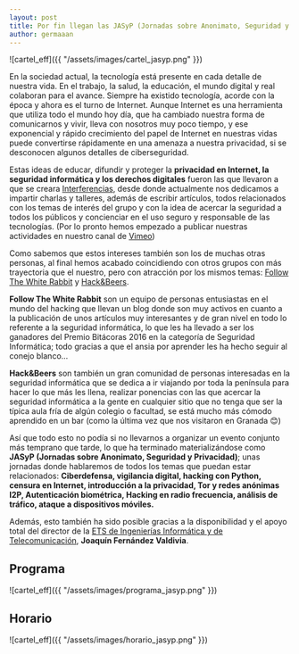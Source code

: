```yaml
---
layout: post
title: Por fin llegan las JASyP (Jornadas sobre Anonimato, Seguridad y Privacidad)
author: germaaan
---
```


![cartel_eff]({{ "/assets/images/cartel_jasyp.png" }})

En la sociedad actual, la tecnología está presente en cada detalle de nuestra vida. En el trabajo, la salud, la educación, el mundo digital y real colaboran para el avance. Siempre ha existido tecnología, acorde con la época y ahora es el turno de Internet. Aunque Internet es una herramienta que utiliza todo el mundo hoy día, que ha cambiado nuestra forma de comunicarnos y vivir, lleva con nosotros muy poco tiempo, y ese exponencial y rápido crecimiento del papel de Internet en nuestras vidas puede convertirse rápidamente en una amenaza a nuestra privacidad, si se desconocen algunos detalles de ciberseguridad.

Estas ideas de educar, difundir y proteger la **privacidad en Internet, la seguridad informática y los derechos digitales** fueron las que llevaron a que se creara [Interferencias](https://twitter.com/Inter_ferencias), desde donde actualmente nos dedicamos a impartir charlas y talleres, además de escribir artículos, todos relacionados con los temas de interés del grupo y con la idea de acercar la seguridad a todos los públicos y concienciar en el uso seguro y responsable de las tecnologías. (Por lo pronto hemos empezado a publicar nuestras actividades en nuestro canal de [Vimeo](http://vimeo.com/interferencias))

Como sabemos que estos intereses también son los de muchas otras personas, al final hemos acabado coincidiendo con otros grupos con más trayectoria que el nuestro, pero con atracción por los mismos temas: [Follow The White Rabbit](https://www.fwhibbit.es/) y [Hack&Beers](https://twitter.com/hackandbeers).

**Follow The White Rabbit** son un equipo de personas entusiastas en el mundo del hacking que llevan un blog donde son muy activos en cuanto a la publicación de unos artículos muy interesantes y de gran nivel en todo lo referente a la seguridad informática, lo que les ha llevado a ser los ganadores del Premio Bitácoras 2016 en la categoría de Seguridad Informática; todo gracias a que el ansia por aprender les ha hecho seguir al conejo blanco...

**Hack&Beers** son también un gran comunidad de personas interesadas en la seguridad informática que se dedica a ir viajando por toda la península para hacer lo que más les llena, realizar ponencias con las que acercar la seguridad informática a la gente en cualquier sitio que no tenga que ser la típica aula fría de algún colegio o facultad, se está mucho más cómodo aprendido en un bar (como la última vez que nos visitaron en Granada 😊)

Así que todo esto no podía si no llevarnos a organizar un evento conjunto más temprano que tarde, lo que ha terminado materializándose como **JASyP (Jornadas sobre Anonimato, Seguridad y Privacidad)**; unas jornadas donde hablaremos de todos los temas que puedan estar relacionados: **Ciberdefensa, vigilancia digital, hacking con Python, censura en Internet, introducción a la privacidad, Tor y redes anónimas I2P, Autenticación biométrica, Hacking en radio frecuencia, análisis de tráfico, ataque a dispositivos móviles.**

Además, esto también ha sido posible gracias a la disponibilidad y el apoyo total del director de la [ETS de Ingenierías Informática y de Telecomunicación](http://etsiit.ugr.es/), **Joaquín Fernández Valdivia**.

## Programa

![cartel_eff]({{ "/assets/images/programa_jasyp.png" }})

## Horario

![cartel_eff]({{ "/assets/images/horario_jasyp.png" }})
